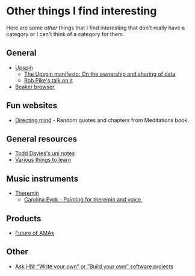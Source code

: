 # Other things I find interesting
Here are some _other_ things that I find interesting that don't really have a category or I can't think of a category for them.

## General
- [Upspin](https://github.com/upspin/upspin)
	- [The Upspin manifesto: On the ownership and sharing of data](https://commandcenter.blogspot.nl/2017/10/the-upspin-manifesto-on-ownership-and.html)
	- [Rob Pike's talk on it](https://www.youtube.com/watch?v=H74R1eNsAHY)
- [Beaker browser](https://beakerbrowser.com/)

## Fun websites
- [Directing mind](http://directingmind.com/) - Random quotes and chapters from Meditations book.

## General resources
- [Todd Davies's uni notes](https://todddavies.co.uk/#Notes)
- [Various things to learn](https://github.com/gyuho/learn)

## Music instruments
- [Theremin](http://www.wikiwand.com/en/Theremin)
	- [Carolina Eyck - Painting for theremin and voice ](https://www.youtube.com/watch?v=hGo2ZQuBJKQ)

## Products
- [Future of AMAs](https://hackernoon.com/how-chris-messina-works-and-whats-the-future-of-amas-319046d1f12f)

## Other
- [Ask HN: “Write your own” or “Build your own” software projects](https://news.ycombinator.com/item?id=16591918)